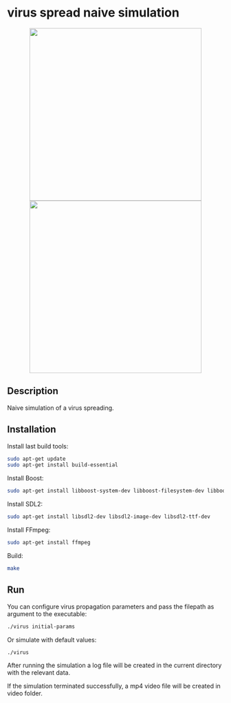 # virus spread naive simulation

<!-- ![](logo.gif) -->
<p align="center">
  <img src="logo_1.gif" width="400">
  <br/>
  <img src="logo_2.gif" width="400">
</p>

## Description
Naive simulation of a virus spreading.

## Installation
Install last build tools:
```bash
sudo apt-get update
sudo apt-get install build-essential
```

Install Boost:
```bash
sudo apt-get install libboost-system-dev libboost-filesystem-dev libboost-random-dev
```

Install SDL2:
```bash
sudo apt-get install libsdl2-dev libsdl2-image-dev libsdl2-ttf-dev
```

Install FFmpeg:
```bash
sudo apt-get install ffmpeg
```

Build:
```bash
make
```

## Run
You can configure virus propagation parameters and pass the filepath as argument to the executable:
```bash
./virus initial-params
```
Or simulate with default values:
```bash
./virus
```

After running the simulation a log file will be created in the current directory with the relevant data.

If the simulation terminated successfully, a mp4 video file will be created in video folder.
